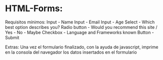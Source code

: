 # HTML-Forms:

Requisitos mínimos:
Input - Name
Input - Email
Input - Age
Select - Which best option describes you?
Radio button - Would you recommend this site / Yes - No - Maybe
Checkbox - Language and Frameworks known
Button - Submit


Extras:
Una vez el formulario finalizado, con la ayuda de javascript, imprime en la consola del navegador los datos insertados en el formulario
